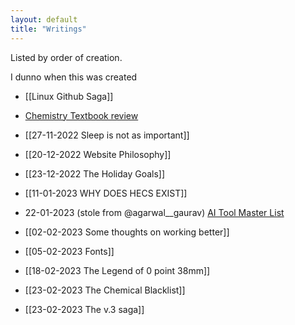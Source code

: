 ```yaml
---
layout: default
title: "Writings"
---
```


Listed by order of creation.

I dunno when this was created
- [[Linux Github Saga]]
- [Chemistry Textbook review](AECHE/Chemistry%20Resources%20review.md)

- [[27-11-2022 Sleep is not as important]]
- [[20-12-2022 Website Philosophy]]
- [[23-12-2022 The Holiday Goals]]
- [[11-01-2023 WHY DOES HECS EXIST]]
- 22-01-2023 (stole from @agarwal__gaurav) [AI Tool Master List](https://share-docs.clickup.com/25598832/d/h/rd6vg-14247/0b79ca1dc0f7429/rd6vg-12207)
- [[02-02-2023 Some thoughts on working better]]
- [[05-02-2023 Fonts]]
- [[18-02-2023 The Legend of 0 point 38mm]]
- [[23-02-2023 The Chemical Blacklist]]
- [[23-02-2023 The v.3 saga]]

